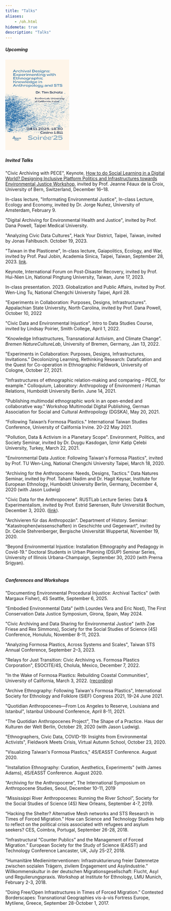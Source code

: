 ```yaml
---
title: "Talks"
aliases:
    - /oh.html
hidemeta: true
description: "Talks"
---
```



##### Upcoming

<img src="https://raw.githubusercontent.com/timschuetz/website/refs/heads/main/content/design/kaee2025.png" alt="isolated" width="200"/>

##### Invited Talks

"Civic Archiving with PECE", Keynote, [How to do Social Learning in a Digital World? Designing Inclusive Platform Politics and Infrastructures towards Environmental Justice Workshop](https://www.sagw.ch/seg/aktuell/news/details/news/call-for-papers-how-to-do-social-learning-in-a-digital-world), invited by Prof. Jeanne Féaux de la Croix, University of Bern, Switzerland, December 16–18.

In-class lecture, "Informating Environmental Justice", In-class Lecture, Ecology and Economy, invited by Dr. Jorge Nuñez, University of Amsterdam, February 9.

"Digital Archiving for Environmental Health and Justice", invited by Prof. Dana Powell, Taipei Medical University.

"Analyzing Civic Data Cultures", Hack Your District, Taipei, Taiwan, invited by Jonas Fahlbusch. October 19, 2023.

"Taiwan in the Plasticene", In-class lecture, Gaiapolitics, Ecology, and War, invited by Prof. Paul Jobin, Academia Sinica, Taipei, Taiwan, September 28, 2023. [link](https://newdoc.nccu.edu.tw/teaschm/1121/schmPrv.jsp-yy=112&smt=1&num=204791&gop=00&s=1.html?fbclid=IwAR0ytJM1dpEwDfZ2ojskK6RMZYV2rHaJf6U6yoYhwJoRmBfB65YuUA_2qcs).

Keynote, International Forum on Post-Disaster Recovery, invited by Prof. Hui-Nien Lin, National Pingtung University, Taiwan, June 17, 2023.

In-class presentation. 2023. Globalization and Public Affairs, invited by Prof. Wen-Ling Tu, National Chengchi University Taipei, April 28.

"Experiments in Collaboration: Purposes, Designs, Infrastructures". Appalachian State University, North Carolina, invited by Prof. Dana Powell, October 10, 2022

"Civic Data and Environmental Injustice". Intro to Data Studies Course, invited by Lindsay Poirier, Smith College, April 1, 2022.

“Knowledge Infrastructures, Transnational Activism, and Climate Change”. *Bremen NatureCultureLab*, University of Bremen, Germany, Jan 13, 2022.

"Experiments in Collaboration: Purposes, Designs, Infrastructures, Invitations." Decolonizing Learning, Rethinking Research: Datafication and the Quest for Co-operation in Ethnographic Fieldwork, University of Cologne, October 27, 2021.

"Infrastructures of ethnographic relation-making and comparing – PECE, for example." Colloquium, Laboratory: Anthropology of Environment / Human Relations, Humboldt University Berlin. June 14, 2021.

"Publishing multimodal ethnographic work in an open-ended and collaborative way." Workshop Multimodal Digital Publishing, German Association for Social and Cultural Anthropology (DGSKA), May 20, 2021. 

“Following Taiwan’s Formosa Plastics." International Taiwan Studies Conference, University of California Irvine. 20-22 May 2021.

"Pollution, Data & Activism in a Planetary Scope". Environment, Politics, and Society Seminar, invited by Dr. Duygu Kasdogan, İzmir Katip Çelebi University, Turkey, March 22, 2021.

"Environmental Data Justice: Following Taiwan's Formosa Plastics", invited by Prof. TU Wen-Ling, National Chengchi University Taipei, March 18, 2020.
 
“Archiving for the Anthropocene: Needs, Designs, Tactics.” Data Natures Seminar, invited by Prof. Tahani Nadim and Dr. Hagit Keysar, Institute for European Ethnology, Humboldt University Berlin, Germany, December 4, 2020 (with Jason Ludwig)
 
 "Civic Data for the Anthropocene". RUSTLab Lecture Series: Data & Experimentalism, invited by Prof. Estrid Sørensen, Ruhr Universität Bochum, December 3, 2020. ([link](https://rustlab.ruhr-uni-bochum.de/rustlab-lectures/)).
 
 "Archivieren für das Anthropozän". Department of History. Seminar: "Katastrophen(wissenschaften) in Geschichte und Gegenwart", invited by Dr. Cécile Stehrenberger, Bergische Universität Wuppertal, November 19, 2020.
 
 “Beyond Environmental Injustice: Installation Ethnography and Pedagogy in Covid-19.” Doctoral Students in Urban Planning (DSUP) Seminar Series, University of Illinois Urbana-Champaign, September 30, 2020 (with Prerna Srigyan).
 \
&nbsp;
##### Conferences and Workshops

"Documenting Environmental Procedural Injustice: Archival Tactics" (with Margaux Fisher), 4S Seattle, September 6, 2025.

“Embodied Environmental Data” (with Lourdes Vera and Eric Nost), The First Conservation Data Justice Symposium, Girona, Spain, May 2024. 

"Civic Archiving and Data Sharing for Environmental Justice" (with Zoe Friese and Rex Simmons), Society for the Social Studies of Science (4S) Conference, Honululu, November 8-11, 2023. 

"Analyzing Formosa Plastics, Across Systems and Scales", Taiwan STS Annual Conference, September 2–3, 2023. 

"Relays for Just Transition: Civic Archiving vs. Formosa Plastics Corporation", ESOCITE/4S, Cholula, Mexico, December 7, 2022.

"In the Wake of Formosa Plastics: Rebuilding Coastal Communities", University of California, March 3, 2022. ([recording](https://disaster-sts-network.org/content/video-wake-formosa-plastics))

"Archive Ethnography: Following Taiwan's Formosa Plastics", International Society for Ethnology and Folklore (SIEF) Congress 2021, 19-24 June 2021.

"Quotidian Anthropocenes—From Los Angeles to Reserve, Louisiana and Istanbul", Istanbul Unbound Conference, April 8-11, 2021.

"The Quotidian Anthropocenes Project", The Shape of a Practice. Haus der Kulturen der Welt Berlin, October 29, 2020 (with Jason Ludwig).

"Ethnographers, Civic Data, COVID-19: Insights from Environmental Activists", Fieldwork Meets Crisis, Virtual Autumn School, October 23, 2020.

"Visualizing Taiwan's Formosa Plastics," 4S/EASST Conference. August 2020.

"Installation Ethnography: Curation, Aesthetics, Experiments" (with James Adams), 4S/EASST Conference. August 2020.

“Archiving for the Anthropocene”, The International Symposium on Anthropocene Studies, Seoul, December 10-11, 2019

“Mississippi River Anthropocenes: Running the River School”, Society for the Social Studies of Science (4S) New Orleans, September 4-7, 2019.

“Hacking the Shelter? Alternative Mesh networks and STS Research in Times of Forced Migration.” How can Science and Technology Studies help to reflect on the political crisis associated with refugees and asylum seekers? CES, Coimbra, Portugal, September 26-28, 2018.

“Infrastructural “Counter Publics” and the Management of Forced Migration.” European Society for the Study of Science (EASST) and Technology Conference Lancaster, UK, July 25-27, 2018.

“Humanitäre Medieninterventionen: Infrastrukturierung freier Datennetze zwischen sozialen Trägern, zivilem Engagement und Asylindustrie.” Willkommenskultur in der deutschen Migrationsgesellschaft: Flucht, Asyl und Regulierungspraxis. Workshop at Institute for Ethnology, LMU Munich, February 2-3, 2018.

”Doing Free/Open Infrastructures in Times of Forced Migration.” Contested Borderscapes: Transnational Geographies vis-à-vis Fortress Europe, Mytilene, Greece, September 28-October 1, 2017.
